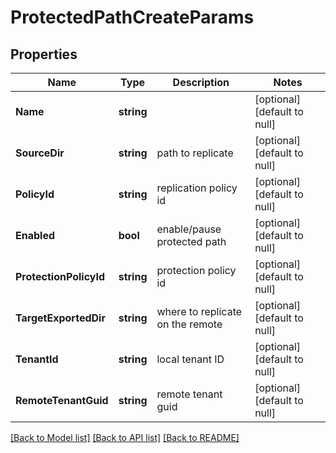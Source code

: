# ProtectedPathCreateParams

## Properties
Name | Type | Description | Notes
------------ | ------------- | ------------- | -------------
**Name** | **string** |  | [optional] [default to null]
**SourceDir** | **string** | path to replicate | [optional] [default to null]
**PolicyId** | **string** | replication policy id | [optional] [default to null]
**Enabled** | **bool** | enable/pause protected path | [optional] [default to null]
**ProtectionPolicyId** | **string** | protection policy id | [optional] [default to null]
**TargetExportedDir** | **string** | where to replicate on the remote | [optional] [default to null]
**TenantId** | **string** | local tenant ID | [optional] [default to null]
**RemoteTenantGuid** | **string** | remote tenant guid | [optional] [default to null]

[[Back to Model list]](../README.md#documentation-for-models) [[Back to API list]](../README.md#documentation-for-api-endpoints) [[Back to README]](../README.md)


